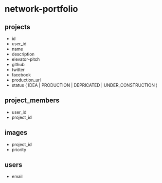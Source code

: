 # network-portfolio

## projects
* id
* user_id
* name
* description
* elevator-pitch
* github
* twitter
* facebook
* production_url
* status ( IDEA | PRODUCTION | DEPRICATED | UNDER_CONSTRUCTION )

## project_members
* user_id
* project_id

## images
* project_id
* priority

## users
* email
